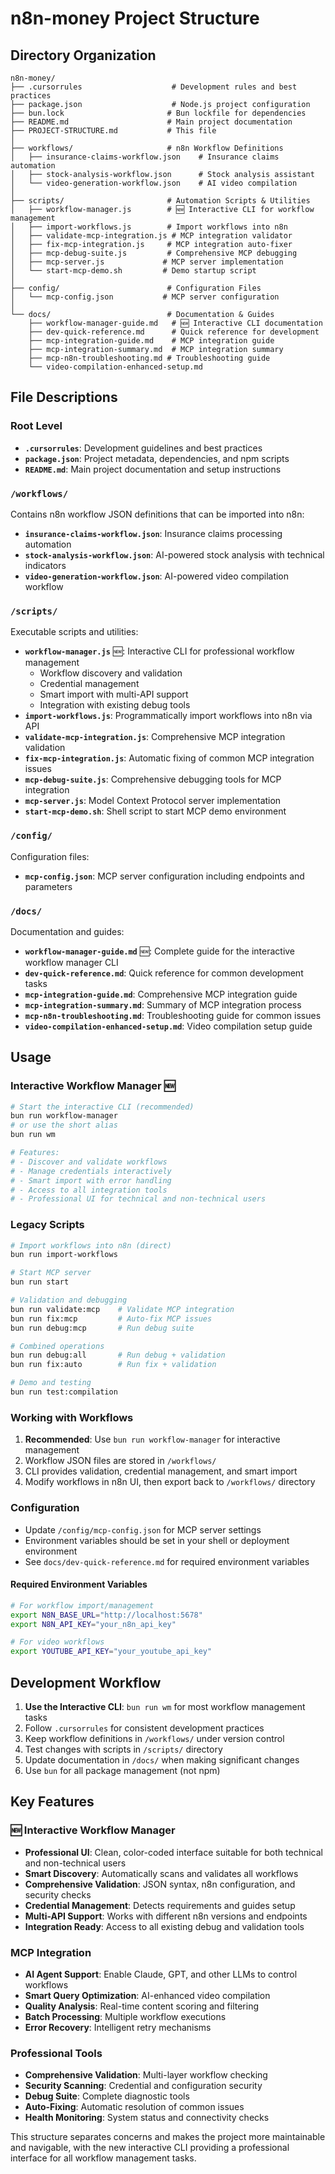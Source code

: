 # n8n-money Project Structure

## Directory Organization

```
n8n-money/
├── .cursorrules                    # Development rules and best practices
├── package.json                    # Node.js project configuration  
├── bun.lock                       # Bun lockfile for dependencies
├── README.md                      # Main project documentation
├── PROJECT-STRUCTURE.md           # This file
│
├── workflows/                     # n8n Workflow Definitions
│   ├── insurance-claims-workflow.json    # Insurance claims automation
│   ├── stock-analysis-workflow.json      # Stock analysis assistant
│   └── video-generation-workflow.json    # AI video compilation
│
├── scripts/                       # Automation Scripts & Utilities  
│   ├── workflow-manager.js        # 🆕 Interactive CLI for workflow management
│   ├── import-workflows.js        # Import workflows into n8n
│   ├── validate-mcp-integration.js # MCP integration validator
│   ├── fix-mcp-integration.js     # MCP integration auto-fixer
│   ├── mcp-debug-suite.js         # Comprehensive MCP debugging
│   ├── mcp-server.js             # MCP server implementation
│   └── start-mcp-demo.sh         # Demo startup script
│
├── config/                        # Configuration Files
│   └── mcp-config.json           # MCP server configuration
│
└── docs/                          # Documentation & Guides
    ├── workflow-manager-guide.md   # 🆕 Interactive CLI documentation
    ├── dev-quick-reference.md      # Quick reference for development
    ├── mcp-integration-guide.md    # MCP integration guide  
    ├── mcp-integration-summary.md  # MCP integration summary
    ├── mcp-n8n-troubleshooting.md # Troubleshooting guide
    └── video-compilation-enhanced-setup.md
```

## File Descriptions

### Root Level
- **`.cursorrules`**: Development guidelines and best practices
- **`package.json`**: Project metadata, dependencies, and npm scripts
- **`README.md`**: Main project documentation and setup instructions

### `/workflows/`
Contains n8n workflow JSON definitions that can be imported into n8n:
- **`insurance-claims-workflow.json`**: Insurance claims processing automation
- **`stock-analysis-workflow.json`**: AI-powered stock analysis with technical indicators
- **`video-generation-workflow.json`**: AI-powered video compilation workflow

### `/scripts/`
Executable scripts and utilities:
- **`workflow-manager.js`** 🆕: Interactive CLI for professional workflow management
  - Workflow discovery and validation
  - Credential management
  - Smart import with multi-API support
  - Integration with existing debug tools
- **`import-workflows.js`**: Programmatically import workflows into n8n via API
- **`validate-mcp-integration.js`**: Comprehensive MCP integration validation
- **`fix-mcp-integration.js`**: Automatic fixing of common MCP integration issues
- **`mcp-debug-suite.js`**: Comprehensive debugging tools for MCP integration
- **`mcp-server.js`**: Model Context Protocol server implementation
- **`start-mcp-demo.sh`**: Shell script to start MCP demo environment

### `/config/`
Configuration files:
- **`mcp-config.json`**: MCP server configuration including endpoints and parameters

### `/docs/`
Documentation and guides:
- **`workflow-manager-guide.md`** 🆕: Complete guide for the interactive workflow manager CLI
- **`dev-quick-reference.md`**: Quick reference for common development tasks
- **`mcp-integration-guide.md`**: Comprehensive MCP integration guide
- **`mcp-integration-summary.md`**: Summary of MCP integration process
- **`mcp-n8n-troubleshooting.md`**: Troubleshooting guide for common issues
- **`video-compilation-enhanced-setup.md`**: Video compilation setup guide

## Usage

### Interactive Workflow Manager 🆕
```bash
# Start the interactive CLI (recommended)
bun run workflow-manager
# or use the short alias
bun run wm

# Features:
# - Discover and validate workflows
# - Manage credentials interactively  
# - Smart import with error handling
# - Access to all integration tools
# - Professional UI for technical and non-technical users
```

### Legacy Scripts
```bash
# Import workflows into n8n (direct)
bun run import-workflows

# Start MCP server
bun run start

# Validation and debugging
bun run validate:mcp    # Validate MCP integration
bun run fix:mcp         # Auto-fix MCP issues
bun run debug:mcp       # Run debug suite

# Combined operations
bun run debug:all       # Run debug + validation
bun run fix:auto        # Run fix + validation

# Demo and testing
bun run test:compilation
```

### Working with Workflows
1. **Recommended**: Use `bun run workflow-manager` for interactive management
2. Workflow JSON files are stored in `/workflows/`
3. CLI provides validation, credential management, and smart import
4. Modify workflows in n8n UI, then export back to `/workflows/` directory

### Configuration
- Update `/config/mcp-config.json` for MCP server settings
- Environment variables should be set in your shell or deployment environment
- See `docs/dev-quick-reference.md` for required environment variables

#### Required Environment Variables
```bash
# For workflow import/management
export N8N_BASE_URL="http://localhost:5678"
export N8N_API_KEY="your_n8n_api_key"

# For video workflows
export YOUTUBE_API_KEY="your_youtube_api_key"
```

## Development Workflow
1. **Use the Interactive CLI**: `bun run wm` for most workflow management tasks
2. Follow `.cursorrules` for consistent development practices
3. Keep workflow definitions in `/workflows/` under version control
4. Test changes with scripts in `/scripts/` directory
5. Update documentation in `/docs/` when making significant changes
6. Use `bun` for all package management (not npm)

## Key Features

### 🆕 Interactive Workflow Manager
- **Professional UI**: Clean, color-coded interface suitable for both technical and non-technical users
- **Smart Discovery**: Automatically scans and validates all workflows
- **Comprehensive Validation**: JSON syntax, n8n configuration, and security checks
- **Credential Management**: Detects requirements and guides setup
- **Multi-API Support**: Works with different n8n versions and endpoints
- **Integration Ready**: Access to all existing debug and validation tools

### MCP Integration
- **AI Agent Support**: Enable Claude, GPT, and other LLMs to control workflows
- **Smart Query Optimization**: AI-enhanced video compilation
- **Quality Analysis**: Real-time content scoring and filtering
- **Batch Processing**: Multiple workflow executions
- **Error Recovery**: Intelligent retry mechanisms

### Professional Tools
- **Comprehensive Validation**: Multi-layer workflow checking
- **Security Scanning**: Credential and configuration security
- **Debug Suite**: Complete diagnostic tools
- **Auto-Fixing**: Automatic resolution of common issues
- **Health Monitoring**: System status and connectivity checks

This structure separates concerns and makes the project more maintainable and navigable, with the new interactive CLI providing a professional interface for all workflow management tasks. 